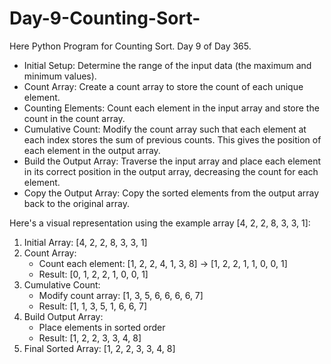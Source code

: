 # Day-9-Counting-Sort-
Here Python Program for Counting Sort. Day 9 of Day 365.
- Initial Setup: Determine the range of the input data (the maximum and minimum values).
- Count Array: Create a count array to store the count of each unique element.
- Counting Elements: Count each element in the input array and store the count in the count array.
- Cumulative Count: Modify the count array such that each element at each index stores the sum of previous counts. This gives the position of each element in the output array.
- Build the Output Array: Traverse the input array and place each element in its correct position in the output array, decreasing the count for each element.
- Copy the Output Array: Copy the sorted elements from the output array back to the original array.

Here's a visual representation using the example array [4, 2, 2, 8, 3, 3, 1]:

1. Initial Array: [4, 2, 2, 8, 3, 3, 1]
2. Count Array:
   - Count each element: [1, 2, 2, 4, 1, 3, 8] -> [1, 2, 2, 1, 1, 0, 0, 1]
   - Result: [0, 1, 2, 2, 1, 0, 0, 1]
3. Cumulative Count:
   - Modify count array: [1, 3, 5, 6, 6, 6, 6, 7]
   - Result: [1, 1, 3, 5, 1, 6, 6, 7]
4. Build Output Array:
   - Place elements in sorted order
   - Result: [1, 2, 2, 3, 3, 4, 8]
5. Final Sorted Array: [1, 2, 2, 3, 3, 4, 8]
